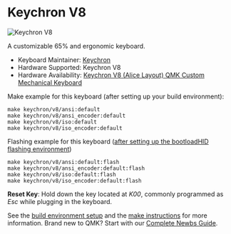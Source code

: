 # Keychron V8

![Keychron V8](https://i.imgur.com/mi33yKA.jpg[/img])

A customizable 65% and ergonomic keyboard.

* Keyboard Maintainer: [Keychron](https://github.com/keychron)
* Hardware Supported: Keychron V8
* Hardware Availability: [Keychron V8 (Alice Layout) QMK Custom Mechanical Keyboard](https://www.keychron.com/products/keychron-v8-alice-layout-qmk-custom-mechanical-keyboard)

Make example for this keyboard (after setting up your build environment):

    make keychron/v8/ansi:default
    make keychron/v8/ansi_encoder:default
    make keychron/v8/iso:default
    make keychron/v8/iso_encoder:default

Flashing example for this keyboard ([after setting up the bootloadHID flashing environment](https://docs.qmk.fm/#/flashing_bootloadhid))

    make keychron/v8/ansi:default:flash
    make keychron/v8/ansi_encoder:default:flash
    make keychron/v8/iso:default:flash
    make keychron/v8/iso_encoder:default:flash

**Reset Key**: Hold down the key located at *K00*, commonly programmed as *Esc* while plugging in the keyboard.

See the [build environment setup](https://docs.qmk.fm/#/getting_started_build_tools) and the [make instructions](https://docs.qmk.fm/#/getting_started_make_guide) for more information. Brand new to QMK? Start with our [Complete Newbs Guide](https://docs.qmk.fm/#/newbs).
